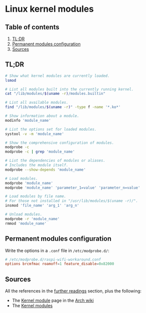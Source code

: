 # Linux kernel modules

## Table of contents <!-- omit in toc -->

1. [TL;DR](#tldr)
1. [Permanent modules configuration](#permanent-modules-configuration)
1. [Sources](#sources)

## TL;DR

```sh
# Show what kernel modules are currently loaded.
lsmod

# List all modules built into the currently running kernel.
cat "/lib/modules/$(uname -r)/modules.builtin"

# List all available modules.
find "/lib/modules/$(uname -r)" -type f -name '*.ko*'

# Show information about a module.
modinfo 'module_name'

# List the options set for loaded modules.
systool -v -m 'module_name'

# Show the comprehensive configuration of modules.
modprobe -c
modprobe -c | grep 'module_name'

# List the dependencies of modules or aliases.
# Includes the module itself.
modprobe --show-depends 'module_name'

# Load modules.
modprobe 'module_name'
modprobe 'module_name' 'parameter_1=value' 'parameter_n=value'

# Load modules by file name.
# For those not installed in "/usr/lib/modules/$(uname -r)/".
insmod 'file_name' 'arg_1' 'arg_n'

# Unload modules.
modprobe -r 'module_name'
rmmod 'module_name'
```

## Permanent modules configuration

Write the options in a `.conf` file in `/etc/modprobe.d/`:

```conf
# /etc/modprobe.d/raspi-wifi-workaround.conf
options brcmfmac roamoff=1 feature_disable=0x82000
```

## Sources

All the references in the [further readings] section, plus the following:

- The [Kernel module][arch wiki kernel module] page in the [Arch wiki]
- The [Kernel modules][gentoo wiki kernel modules]

<!--
  References
  -->

<!-- In-article sections -->
[further readings]: #further-readings

<!-- Others -->
[arch wiki]: https://wiki.archlinux.org
[arch wiki kernel module]: https://wiki.archlinux.org/title/Kernel_module
[gentoo wiki]: https://wiki.gentoo.org/wiki/Main_Page
[gentoo wiki kernel modules]: https://wiki.gentoo.org/wiki/Kernel_Modules

